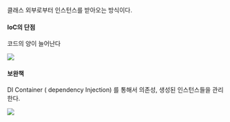 
클래스 외부로부터 인스턴스를 받아오는 방식이다.

#### IoC의 단점

코드의 양이 늘어난다

![](https://i.imgur.com/C7Fp2lb.png)


#### 보완책

DI Container ( dependency Injection) 를 통해서 의존성, 생성된 인스턴스들을 관리한다.

![](https://i.imgur.com/vUepPqq.png)
